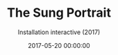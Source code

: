 ---
title: 'The Sung Portrait'
subtitle: 'Installation interactive (2017)'
date: 2017-05-20 00:00:00
description: "Réalisé avec Alexandre Gomez - Présentée au festival Ars Electronica ('Made in Linz') en 2017 et au salon Laval Virtual (Recto VRso OFF) en 2018"
featured_image: '/images/07TheSungPortrait/couverture.png'
---